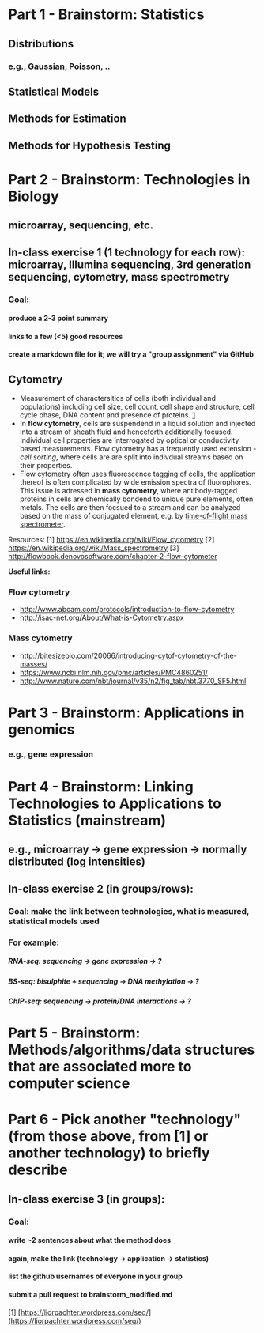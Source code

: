 
# Part 1 - Brainstorm: Statistics

## Distributions
### e.g., Gaussian, Poisson, ..

## Statistical Models
## Methods for Estimation
## Methods for Hypothesis Testing

# Part 2 - Brainstorm: Technologies in Biology

## microarray, sequencing, etc.

## In-class exercise 1 (1 technology for each row): microarray, Illumina sequencing, 3rd generation sequencing, cytometry, mass spectrometry

### Goal: 
#### produce a 2-3 point summary
#### links to a few (<5) good resources
#### create a markdown file for it; we will try a "group assignment" via GitHub

## Cytometry

- Measurement of charactersitics of cells (both individual and populations) including cell size, cell count, cell shape and structure, cell cycle phase, DNA content and presence of proteins. [1](https://en.wikipedia.org/wiki/Cytometry)
- In **flow cytometry**, cells are suspendend in a liquid solution and injected into a stream of sheath fluid and henceforth additionally focused. Individual cell properties are interrogated by optical or conductivity based measurements. Flow cytometry has a frequently used extension - *cell sorting*, where cells are are split into indivdual streams based on their properties.
- Flow cytometry often uses fluorescence tagging of cells, the application thereof is often complicated by wide emission spectra of fluorophores. This issue is adressed in **mass cytometry**, where antibody-tagged proteins in cells are chemically bondend to unique pure elements, often metals. The cells are then focsued to a stream and can be analyzed based on the mass of conjugated element, e.g. by [time-of-flight mass spectrometer](https://en.wikipedia.org/wiki/Time-of-flight_mass_spectrometry).
 
Resources:
[1] https://en.wikipedia.org/wiki/Flow_cytometry
[2] https://en.wikipedia.org/wiki/Mass_spectrometry
[3] http://flowbook.denovosoftware.com/chapter-2-flow-cytometer

**Useful links:**

### Flow cytometry
- http://www.abcam.com/protocols/introduction-to-flow-cytometry
- http://isac-net.org/About/What-is-Cytometry.aspx


### Mass cytometry
- http://bitesizebio.com/20066/introducing-cytof-cytometry-of-the-masses/
- https://www.ncbi.nlm.nih.gov/pmc/articles/PMC4860251/
- http://www.nature.com/nbt/journal/v35/n2/fig_tab/nbt.3770_SF5.html


# Part 3 - Brainstorm: Applications in genomics 

### e.g., gene expression

# Part 4 - Brainstorm: Linking Technologies to Applications to Statistics (mainstream)

## e.g., microarray -> gene expression -> normally distributed (log intensities)

## In-class exercise 2 (in groups/rows): 
### Goal: make the link between technologies, what is measured, statistical models used
### For example:
##### RNA-seq: sequencing -> gene expression -> ?
##### BS-seq: bisulphite + sequencing -> DNA methylation -> ?
##### ChIP-seq: sequencing -> protein/DNA interactions -> ?

# Part 5 - Brainstorm: Methods/algorithms/data structures that are associated more to computer science

# Part 6 - Pick another "technology" (from those above, from [1] or another technology) to briefly describe

## In-class exercise 3 (in groups): 
### Goal: 
#### write ~2 sentences about what the method does
#### again, make the link (technology -> application -> statistics)
#### list the github usernames of everyone in your group
#### submit a pull request to brainstorm_modified.md

[1] [https://liorpachter.wordpress.com/seq/](https://liorpachter.wordpress.com/seq/)



